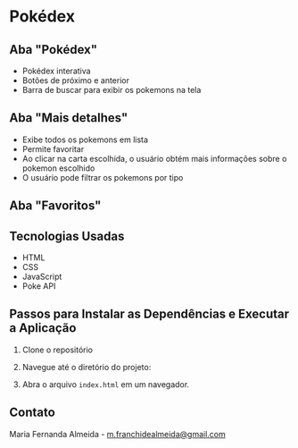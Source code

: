 # Pokédex 

## Aba "Pokédex"
- Pokédex interativa
- Botões de próximo e anterior
- Barra de buscar para exibir os pokemons na tela

## Aba "Mais detalhes"
- Exibe todos os pokemons em lista
- Permite favoritar 
- Ao clicar na carta escolhida, o usuário obtém mais informações sobre o pokemon escolhido
- O usuário pode filtrar os pokemons por tipo

## Aba "Favoritos"



## Tecnologias Usadas
- HTML
- CSS
- JavaScript
- Poke API

## Passos para Instalar as Dependências e Executar a Aplicação
1. Clone o repositório

2. Navegue até o diretório do projeto:

3. Abra o arquivo `index.html` em um navegador.

## Contato
Maria Fernanda Almeida - m.franchidealmeida@gmail.com

